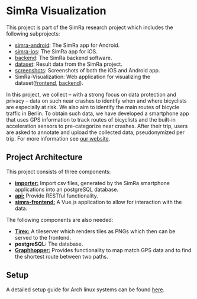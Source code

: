 # SimRa Visualization

This project is part of the SimRa research project which includes the following subprojects:

- [simra-android](https://github.com/simra-project/simra-android/): The SimRa app for Android.
- [simra-ios](https://github.com/simra-project/simra-ios): The SimRa app for iOS.
- [backend](https://github.com/simra-project/backend): The SimRa backend software.
- [dataset](https://github.com/simra-project/dataset): Result data from the SimRa project.
- [screenshots](https://github.com/simra-project/SimRa-Visualization): Screenshots of both the iOS and Android app.
- SimRa-Visualization: Web application for visualizing the dataset([frontend](https://github.com/simra-project/simra-visualization-web), [backend](https://github.com/simra-project/simra-visualizations-server)).

In this project, we collect – with a strong focus on data protection and privacy – data on such near crashes to identify when and where bicyclists are especially at risk. We also aim to identify the main routes of bicycle traffic in Berlin. To obtain such data, we have developed a smartphone app that uses GPS information to track routes of bicyclists and the built-in acceleration sensors to pre-categorize near crashes. After their trip, users are asked to annotate and upload the collected data, pseudonymized per trip. For more information see [our website](https://www.digital-future.berlin/en/research/projects/simra/).

## Project Architecture

This project consists of three components:

- [**importer:**](https://github.com/KrokodileDandy/simra-visualizations-server/tree/develop/importer) Import csv files, generated by the SimRa smartphone applications into an postgreSQL database.
- [**api:**](https://github.com/KrokodileDandy/simra-visualizations-server/tree/develop/api) Provide RESTful functionality.
- [**simra-frontend:**](https://github.com/KrokodileDandy/simra-visualizations-server/tree/develop/simra-frontend) A Vue.js application to allow for interaction with the data.

The following components are also needed:

- [**Tirex:**](https://github.com/openstreetmap/tirex) A tileserver which renders tiles as PNGs which then can be served to the frontend.
- **postgreSQL:** The database.
- [**Graphhopper:**](https://github.com/graphhopper/map-matching) Provides functionality to map match GPS data and to find the shortest route between two paths.

## Setup

A detailed setup guide for Arch linux systems can be found [here](SETUP_ARCH.md).
